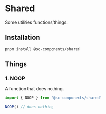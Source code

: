 # Shared

Some utilities functions/things.

## Installation

```bash
pnpm install @sc-components/shared
```

## Things

### 1. NOOP

A function that does nothing.

```js
import { NOOP } from '@sc-components/shared'

NOOP() // does nothing
```
